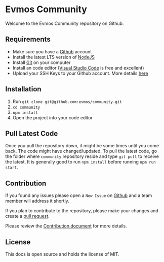 # Evmos Community

Welcome to the Evmos Community repository on Github.

## Requirements

- Make sure you have a [Github](https://github.com/) account
- Install the latest LTS version of [NodeJS](https://nodejs.org/en/)
- Install [Git](https://git-scm.com/downloads) on your computer
- Install an code editor ([Visual Studio Code](https://code.visualstudio.com/download) is free and excellent)
- Upload your SSH Keys to your Github account. More details [here](https://docs.github.com/en/authentication/connecting-to-github-with-ssh/adding-a-new-ssh-key-to-your-github-account)

## Installation

1. Run `git clone git@github.com:evmos/community.git`
2. `cd community`
3. `npm install`
4. Open the project into your code editor

## Pull Latest Code

Once you pull the repository down, it might be some times until you come back. The code might have changed/updated. To pull the latest code, go the folder where `community` repository reside and type `git pull` to receive the latest. It is generally good to run `npm install` before running `npm run start`.

## Contribution

If you found any issues please open a `New Issue` on [Github](https://github.com/evmos/community/issues) and a team member will address it shortly.

If you plan to contribute to the repository, please make your changes and create a [pull request](https://docs.github.com/en/pull-requests/collaborating-with-pull-requests/proposing-changes-to-your-work-with-pull-requests/creating-a-pull-request).

Please review the [Contribution document](./CONTRIBUTING) for more details.

## License

This docs is open source and holds the license of MIT.
